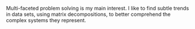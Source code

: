 Multi-faceted problem solving is my main interest. I like to find subtle trends in data sets, using matrix decompositions, to better comprehend the complex systems they represent.

